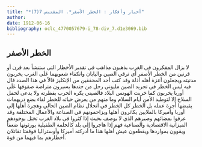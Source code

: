 ```yaml
---
title: "*أخبار وأفكار : الخطر الأصفر*. المقتبس 7(7)"
author: 
date: 1912-06-16
bibliography: oclc_4770057679-i_78-div_7.d1e3069.bib
---
```




##  الخطر الأصفر 


 لا يزال المفكرون في الغرب يذهبون مذاهب في تقدير الأخطار التي ستنشأ بعد قرن أو قرنين من الخطر الأصفر أي ترقي الصين واليابان وانكفاء شعوبهما عَلَى الغرب يخربون مدنيته ويجعلون أعزة أهله أذلة وقد كتب  أحد  المحققين من الإنكليز قالاً في هذا الصدد قال فيه ليس الخطر في تجريد الصين مليوني رجل من جندها يسيرون متراصة صفوفها عَلَى أوربا يخربون كما خربت الهونس البلاد فالصيني يكره الحرب بفطرته ولا يدعى لحمل السلاح إلا لتوطيد الأمن أيام السلام وما منهم من يعرض حياته للخطر لقاء بضع دريهمات يقبضها أجرة عمله بل الخطر كل الخطر في انحلال نظام الصين الحالي وهجرة أهلها إلى أوربا وأميركا بالملايين يكاثرون أهلها ويزاحمونهم في الصناعة والأعمال المختلفة وقد عرفوا بمضائهم وصبرهم الذي لا يوصف بحيث إذا كثروا في بلاد الغرب تختل بوجودهم الميزانية الاقتصادية والصناعية فهم إذا هاجروا إلى بلد كالحلمة الطفيلية يورثونها ضعفاً ويقوون بمواردها ويقطعون عيش أهلها هذا ما أدركته أميركا وأوستراليا فوقفتا تقاتلان   أخطارهم بما فيهما من قوة. 
